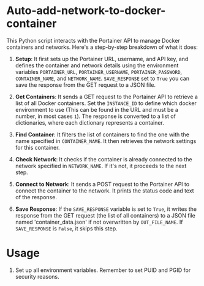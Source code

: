 # Auto-add-network-to-docker-container
This Python script interacts with the Portainer API to manage Docker containers and networks. Here's a step-by-step breakdown of what it does:

1. **Setup**: It first sets up the Portainer URL, username, and API key, and defines the container and network details using the environment variables `PORTAINER_URL`, `PORTAINER_USERNAME`, `PORTAINER_PASSWORD`, `CONTAINER_NAME`, and `NETWORK_NAME`. `SAVE_RESPONSE` set to `True` you can save the response from the GET request to a JSON file.

2. **Get Containers**: It sends a GET request to the Portainer API to retrieve a list of all Docker containers. Set the `INSTANCE_ID` to define which docker environment to use (This can be found in the URL and must be a number, in most cases `1`). The response is converted to a list of dictionaries, where each dictionary represents a container.

3. **Find Container**: It filters the list of containers to find the one with the name specified in `CONTAINER_NAME`. It then retrieves the network settings for this container.

4. **Check Network**: It checks if the container is already connected to the network specified in `NETWORK_NAME`. If it's not, it proceeds to the next step.

5. **Connect to Network**: It sends a POST request to the Portainer API to connect the container to the network. It prints the status code and text of the response.

6. **Save Response**: If the `SAVE_RESPONSE` variable is set to `True`, it writes the response from the GET request (the list of all containers) to a JSON file named 'container_data.json' if not overwritten by `OUT_FILE_NAME`. If `SAVE_RESPONSE` is `False`, it skips this step.

# Usage

1. Set up all environment variables. Remember to set PUID and PGID for security reasons.
